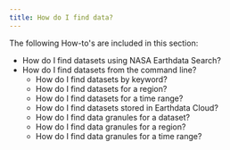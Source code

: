 ```yaml
---
title: How do I find data?
---
```


The following How-to's are included in this section:

* How do I find datasets using NASA Earthdata Search?
* How do I find datasets from the command line?
  + How do I find datasets by keyword?
  + How do I find datasets for a region?
  + How do I find datasets for a time range?
  + How do I find datasets stored in Earthdata Cloud?
  + How do I find data granules for a dataset?
  + How do I find data granules for a region?
  + How do I find data granules for a time range?
